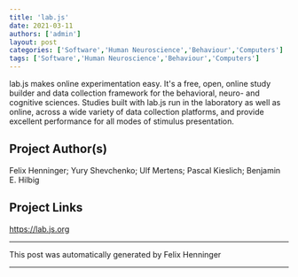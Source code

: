 ```yaml
---
title: 'lab.js'
date: 2021-03-11
authors: ['admin']
layout: post
categories: ['Software','Human Neuroscience','Behaviour','Computers']
tags: ['Software','Human Neuroscience','Behaviour','Computers']
---
```

lab.js makes online experimentation easy. It's a free, open, online study builder and data collection framework for the behavioral, neuro- and cognitive sciences. Studies built with lab.js run in the laboratory as well as online, across a wide variety of data collection platforms, and provide excellent performance for all modes of stimulus presentation.
## Project Author(s)
Felix Henninger; Yury Shevchenko; Ulf Mertens; Pascal Kieslich; Benjamin E. Hilbig
## Project Links
https://lab.js.org
***
This post was automatically generated by
Felix Henninger
***
